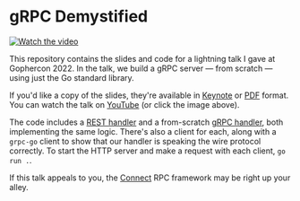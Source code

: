 gRPC Demystified
================

[![Watch the video](https://img.youtube.com/vi/rNI_pCa9slQ/0.jpg)](https://youtu.be/rNI_pCa9slQ)

This repository contains the slides and code for a lightning talk I gave at
Gophercon 2022. In the talk, we build a gRPC server &mdash; from scratch
&mdash; using just the Go standard library.

If you'd like a copy of the slides, they're available in
[Keynote](grpc-demystified.key) or [PDF](grpc-demystified.pdf) format. You can
watch the talk on [YouTube](https://youtu.be/rNI_pCa9slQ) (or click the image
above).

The code includes a [REST handler](rest.go) and a from-scratch [gRPC
handler](grpc.go), both implementing the same logic. There's also a client for
each, along with a `grpc-go` client to show that our handler is speaking the
wire protocol correctly. To start the HTTP server and make a request with each
client, `go run .`.

If this talk appeals to you, the [Connect](https://connect.build) RPC framework
may be right up your alley.
